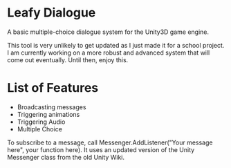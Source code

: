 # Leafy Dialogue
A basic multiple-choice dialogue system for the Unity3D game engine.

This tool is very unlikely to get updated as I just made it for a school project. I am currently working on a more robust and advanced 
system that will come out eventually. Until then, enjoy this.

# List of Features
- Broadcasting messages
- Triggering animations
- Triggering Audio
- Multiple Choice

To subscribe to a message, call Messenger.AddListener("Your message here", your function here). It uses an updated version of the Unity Messenger class from the old Unity Wiki.
